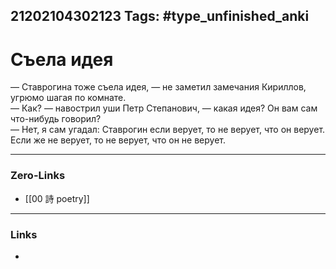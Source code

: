 21202104302123
Tags: #type_unfinished_anki 
---
# Съела идея

— Ставрогина тоже съела идея, — не заметил замечания Кириллов, угрюмо шагая по комнате.<br>— Как? — навострил уши Петр Степанович, — какая идея? Он вам сам что-нибудь говорил?<br>— Нет, я сам угадал: Ставрогин если верует, то не верует, что он верует. Если же не верует, то не верует, что он не верует.

---
### Zero-Links
- [[00 詩 poetry]]
---
### Links
-